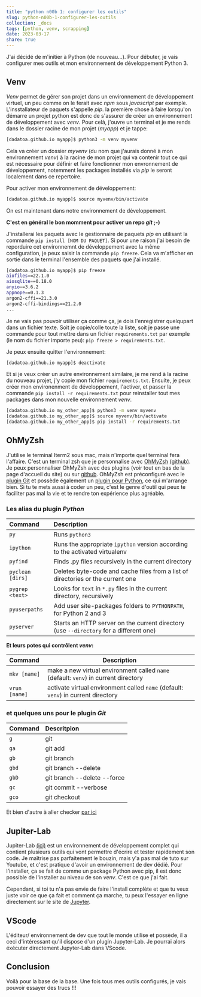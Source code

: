 ```yaml
---
title: "python n00b 1: configurer les outils"
slug: python-n00b-1-configurer-les-outils
collection: _docs
tags: [python, venv, scrapping]
date: 2023-03-17
share: true
---
```


J'ai décidé de m'initier à Python (de nouveau...). Pour débuter, je vais configurer mes outils et mon environnement de développement Python 3.

## Venv

*Venv* permet de gérer son projet dans un environnement de développement virtuel, un peu comme on le ferait avec *npm* sous *javascript* par exemple. L'insstallateur de paquets s'appelle *pip*. la première chose à faire lorsqu'on démarre un projet python est donc de s'assurer de créer un environnement de développement avec *venv*. Pour celà, j'ouvre un terminal et je me rends dans le dossier racine de mon projet (*myapp*) et je tappe:

```bash
[dadatoa.github.io myapp]$ python3 -m venv myvenv
```
Cela va créer un dossier *myvenv* (du nom que j'aurais donné à mon environnement *venv*) à la racine de mon projet qui va contenir tout ce qui est nécessaire pour définir et faire fonctionner mon envronnement de développement, notemment les packages installés via *pip* le seront localement dans ce repertoire.

Pour activer mon environnement de développement:

```bash
[dadatoa.github.io myapp]$ source myvenv/bin/activate
```
On est maintenant dans notre environnement de développement. 

**C'est en général le bon momment pour activer un repo *git* ;-)**

J'installerai les paquets avec le gestionnaire de paquets *pip* en utilisant la commande `pip install [NOM DU PAQUET]`. Si pour une raison j'ai besoin de reporduire cet environnemnt de développement avec la même configuration, je peux saisir la commande `pip freeze`. Cela va m'afficher en sortie dans le terminal l'ensemble des paquets que j'ai installé.

```bash
[dadatoa.github.io myapp]$ pip freeze
aiofiles==22.1.0
aiosqlite==0.18.0
anyio==3.6.2
appnope==0.1.3
argon2-cffi==21.3.0
argon2-cffi-bindings==21.2.0
...

```
Je ne vais pas pouvoir utiliser ça comme ça, je dois l'enregistrer quelqupart dans un fichier texte. Soit je copie/colle toute la liste, soit je passe une commande pour tout mettre dans un fichier `requirements.txt` par exemple (le nom du fichier importe peu): `pip freeze > requirements.txt`.

Je peux ensuite quitter l'environnement:

```bash
[dadatoa.github.io myapp]$ deactivate
```
Et si je veux créer un autre environnement similaire, je me rend à la racine du nouveau projet, j'y copie mon fichier `requirements.txt`. Ensuite, je peux créer mon environenment de développement, l'activer, et passer la commande `pip install -r requirements.txt` pour reinstaller tout mes packages dans mon nouvelle environnement *venv*.

```bash
[dadatoa.github.io my_other_app]$ python3 -m venv myvenv
[dadatoa.github.io my_other_app]$ source myvenv/bin/activate
[dadatoa.github.io my_other_app]$ pip install -r requirements.txt 
```


## OhMyZsh

J'utilise le terminal Iterm2 sous mac, mais n'importe quel terminal fera l'affaire. C'est un terminal zsh que je personnalise avec [OhMyZsh](https://ohmyz.sh/) [(github)](https://github.com/ohmyzsh/ohmyzsh). Je peux personnaliser OhMyZsh avec des plugins (voir tout en bas de la page d'accueil du site) ou sur [github](https://github.com/ohmyzsh/ohmyzsh/tree/master/plugins). OhMyZsh est préconfiguré avec le [plugin Git](https://github.com/ohmyzsh/ohmyzsh/tree/master/plugins/git) et possède également un [plugin pour Python](https://github.com/ohmyzsh/ohmyzsh/tree/master/plugins/python), ce qui m'arrange bien. Si tu te mets aussi à coder un peu, c'est le genre d'outil qui peux te faciliter pas mal la vie et te rendre ton expérience plus agréable.

### Les alias du plugin *Python*

| Command          | Description                                                                            |
|:---------------- |:-------------------------------------------------------------------------------------- |
| `py`             | Runs `python3`                                                                         |
| `ipython`        | Runs the appropriate `ipython` version according to the activated virtualenv           |
| `pyfind`         | Finds .py files recursively in the current directory                                   |
| `pyclean [dirs]` | Deletes byte-code and cache files from a list of directories or the current one        |
| `pygrep <text>`  | Looks for `text` in `*.py` files in the current directory, recursively                 |
| `pyuserpaths`    | Add user site-packages folders to `PYTHONPATH`, for Python 2 and 3                     |
| `pyserver`       | Starts an HTTP server on the current directory (use `--directory` for a different one) |

**Et leurs potes qui contrôlent *venv*:**

| Command          | Description                                                                            |
|:---------------- | -------------------------------------------------------------------------------------- |
| `mkv [name]`     | make a new virtual environment called `name` (default: `venv`) in current directory    |                                          
| `vrun [name]`    | activate virtual environment called `name` (default: `venv`) in current directory      |

### et quelques uns pour le plugin *Git*

| Command          | Descritpion    |
|:-----------------|:---------------|
| `g`              | git            |
| `ga`             | git add        |
| `gb`             | git branch     |    
| `gbd`            | git branch --delete |
| `gbD`            | git branch --delete --force |
| `gc`             | git commit --verbose |
| `gco`            | git checkout |

Et bien d'autre à aller checker [par ici](https://github.com/ohmyzsh/ohmyzsh/blob/master/plugins/git/README.md)


## Jupiter-Lab

Jupiter-Lab [(ici)](https://jupyter.org/) est un environnement de développement complet qui contient plusieurs outils qui vont permettre d'écrire et tester rapidement son code. Je maîtrise pas parfaitement le bouzin, mais y'a pas mal de tuto sur Youtube, et c'est pratique d'avoir un environnement de dev dédié. Pour l'installer, ça se fait de comme un package Python avec pip, il est donc possible de l'installer au niveau de son *venv*. C'est ce que j'ai fait. 

Cependant, si toi tu n'a pas envie de faire l'install complète et que tu veux juste voir ce que ça fait et comment ça marche, tu peux l'essayer en ligne directement sur le site de [Jupyter](https://jupyter.org/).

## VScode

L'éditeur/ environnement de dev que tout le monde utilise et possède, il a ceci d'intéressant qu'il dispose d'un plugin Jupyter-Lab. Je pourrai alors éxécuter directement Jupyter-Lab dans VScode.

## Conclusion

Voilà pour la base de la base. Une fois tous mes outils configurés, je vais pouvoir essayer des trucs !!! 